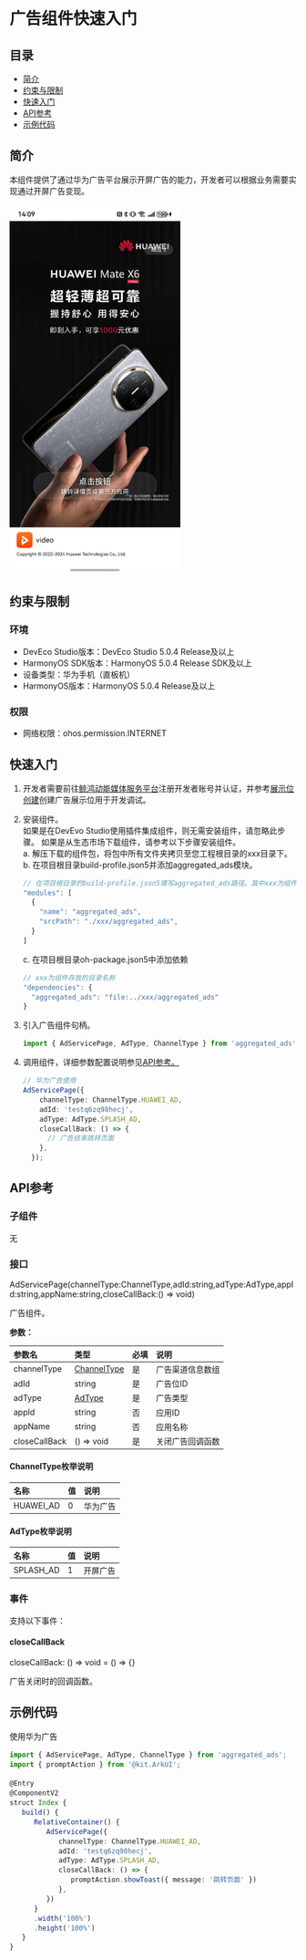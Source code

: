 # 广告组件快速入门

## 目录

- [简介](#简介)
- [约束与限制](#约束与限制)
- [快速入门](#快速入门)
- [API参考](#API参考)
- [示例代码](#示例代码)

## 简介

本组件提供了通过华为广告平台展示开屏广告的能力，开发者可以根据业务需要实现通过开屏广告变现。

<img src="screenshot/HwSplashAd.jpeg" alt="开屏广告" width="300">

## 约束与限制

### 环境

- DevEco Studio版本：DevEco Studio 5.0.4 Release及以上
- HarmonyOS SDK版本：HarmonyOS 5.0.4 Release SDK及以上
- 设备类型：华为手机（直板机）
- HarmonyOS版本：HarmonyOS 5.0.4 Release及以上

### 权限

- 网络权限：ohos.permission.INTERNET

## 快速入门

1. 开发者需要前往[鲸鸿动能媒体服务平台](https://developer.huawei.com/consumer/cn/doc/monetize/zhucerenzheng-0000001132395957)注册开发者账号并认证，并参考[展示位创建](https://developer.huawei.com/consumer/cn/doc/monetize/zhanshiweichuangjian-0000001132700049)创建广告展示位用于开发调试。
2. 安装组件。  
   如果是在DevEvo Studio使用插件集成组件，则无需安装组件，请忽略此步骤。
   如果是从生态市场下载组件，请参考以下步骤安装组件。  
   a. 解压下载的组件包，将包中所有文件夹拷贝至您工程根目录的xxx目录下。  
   b. 在项目根目录build-profile.json5并添加aggregated_ads模块。
   ```typescript
   // 在项目根目录的build-profile.json5填写aggregated_ads路径。其中xxx为组件存在的目录名
   "modules": [
     {
       "name": "aggregated_ads",
       "srcPath": "./xxx/aggregated_ads",
     }
   ]
   ```
   c. 在项目根目录oh-package.json5中添加依赖
   ```typescript
   // xxx为组件存放的目录名称
   "dependencies": {
     "aggregated_ads": "file:../xxx/aggregated_ads"
   }
   ```
   
3. 引入广告组件句柄。
   ```typescript
   import { AdServicePage, AdType, ChannelType } from 'aggregated_ads';
   ```

4. 调用组件，详细参数配置说明参见[API参考。](#API参考)

   ```typescript
   // 华为广告使用
   AdServicePage({
       channelType: ChannelType.HUAWEI_AD,
       adId: 'testq6zq98hecj',
       adType: AdType.SPLASH_AD,
       closeCallBack: () => {
         // 广告结束跳转页面
       },
     });
   ```

## API参考

### 子组件

无

### 接口

AdServicePage(channelType:ChannelType,adId:string,adType:AdType,appId:string,appName:string,closeCallBack:() => void)

广告组件。

**参数：**

| 参数名           | 类型                              | 必填 | 说明       |
|:--------------|:--------------------------------|:---|:---------|
| channelType   | [ChannelType](#ChannelType枚举说明) | 是  | 广告渠道信息数组 |
| adId          | string                          | 是  | 广告位ID    |
| adType        | [AdType](#AdType枚举说明)           | 是  | 广告类型     |
| appId         | string                          | 否  | 应用ID     |
| appName       | string                          | 否  | 应用名称     |
| closeCallBack | () => void                      | 是  | 关闭广告回调函数 |

#### ChannelType枚举说明

| 名称        | 值 | 说明   |
|:----------|:--|:-----|
| HUAWEI_AD | 0 | 华为广告 |

#### AdType枚举说明

| 名称        | 值 | 说明   |
|:----------|:--|:-----|
| SPLASH_AD | 1 | 开屏广告 |

### 事件

支持以下事件：

#### closeCallBack

closeCallBack: () => void = () => {}

广告关闭时的回调函数。

## 示例代码

使用华为广告

```typescript
import { AdServicePage, AdType, ChannelType } from 'aggregated_ads';
import { promptAction } from '@kit.ArkUI';

@Entry
@ComponentV2
struct Index {
   build() {
      RelativeContainer() {
         AdServicePage({
            channelType: ChannelType.HUAWEI_AD,
            adId: 'testq6zq98hecj',
            adType: AdType.SPLASH_AD,
            closeCallBack: () => {
               promptAction.showToast({ message: '跳转页面' })
            },
         })
      }
      .width('100%')
      .height('100%')
   }
}
```
